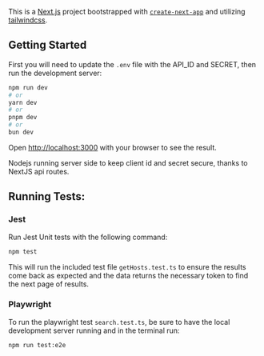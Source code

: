 This is a [Next.js](https://nextjs.org/) project bootstrapped with [`create-next-app`](https://github.com/vercel/next.js/tree/canary/packages/create-next-app) and utilizing [tailwindcss](https://tailwindcss.com/).

## Getting Started

First you will need to update the `.env` file with the API_ID and SECRET, then run the development server:

```bash
npm run dev
# or
yarn dev
# or
pnpm dev
# or
bun dev
```

Open [http://localhost:3000](http://localhost:3000) with your browser to see the result.

Nodejs running server side to keep client id and secret secure, thanks to NextJS api routes.

## Running Tests:

### Jest

Run Jest Unit tests with the following command:

```bash
npm test
```

This will run the included test file `getHosts.test.ts` to ensure the results come back as expected and the data returns the necessary token to find the next page of results.

### Playwright

To run the playwright test `search.test.ts`, be sure to have the local development server running and in the terminal run:

```bash
npm run test:e2e
```
